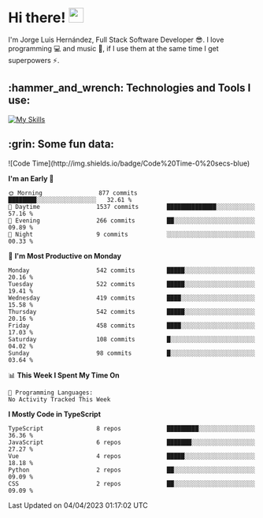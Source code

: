 <h1 align="left">
 <abc>
  <br>Hi there! <img src="https://user-images.githubusercontent.com/42378118/110234147-e3259600-7f4e-11eb-95be-0c4047144dea.gif" width="30"><br>
 </abc>
</h1>

I'm Jorge Luis Hernández, Full Stack Software Developer :sunglasses:. I love programming :computer: and music :musical_score:, if I use them at the same time I get superpowers :zap:. 


<h2 align="left">:hammer_and_wrench: Technologies and Tools I use:</h2>

[![My Skills](https://skillicons.dev/icons?i=js,ts,html,css,py,vue,react,next,nest,postgres,mysql)](https://skillicons.dev)

<h2 align="left">:grin: Some fun data:</h2>
<!--START_SECTION:waka-->
![Code Time](http://img.shields.io/badge/Code%20Time-0%20secs-blue)

**I'm an Early 🐤** 

```text
🌞 Morning                877 commits         ████████░░░░░░░░░░░░░░░░░   32.61 % 
🌆 Daytime                1537 commits        ██████████████░░░░░░░░░░░   57.16 % 
🌃 Evening                266 commits         ██░░░░░░░░░░░░░░░░░░░░░░░   09.89 % 
🌙 Night                  9 commits           ░░░░░░░░░░░░░░░░░░░░░░░░░   00.33 % 
```
📅 **I'm Most Productive on Monday** 

```text
Monday                   542 commits         █████░░░░░░░░░░░░░░░░░░░░   20.16 % 
Tuesday                  522 commits         █████░░░░░░░░░░░░░░░░░░░░   19.41 % 
Wednesday                419 commits         ████░░░░░░░░░░░░░░░░░░░░░   15.58 % 
Thursday                 542 commits         █████░░░░░░░░░░░░░░░░░░░░   20.16 % 
Friday                   458 commits         ████░░░░░░░░░░░░░░░░░░░░░   17.03 % 
Saturday                 108 commits         █░░░░░░░░░░░░░░░░░░░░░░░░   04.02 % 
Sunday                   98 commits          █░░░░░░░░░░░░░░░░░░░░░░░░   03.64 % 
```


📊 **This Week I Spent My Time On** 

```text
💬 Programming Languages: 
No Activity Tracked This Week
```

**I Mostly Code in TypeScript** 

```text
TypeScript               8 repos             █████████░░░░░░░░░░░░░░░░   36.36 % 
JavaScript               6 repos             ███████░░░░░░░░░░░░░░░░░░   27.27 % 
Vue                      4 repos             █████░░░░░░░░░░░░░░░░░░░░   18.18 % 
Python                   2 repos             ██░░░░░░░░░░░░░░░░░░░░░░░   09.09 % 
CSS                      2 repos             ██░░░░░░░░░░░░░░░░░░░░░░░   09.09 % 
```




 Last Updated on 04/04/2023 01:17:02 UTC
<!--END_SECTION:waka-->

